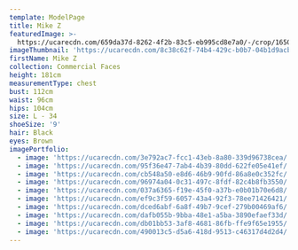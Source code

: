 ```yaml
---
template: ModelPage
title: Mike Z
featuredImage: >-
  https://ucarecdn.com/659da37d-8262-4f2b-83c5-eb995cd8e7a0/-/crop/1650x890/0,0/-/preview/
imageThumbnail: 'https://ucarecdn.com/8c38c62f-74b4-429c-b0b7-04b1d9acb32c/'
firstName: Mike Z
collection: Commercial Faces
height: 181cm
measurementType: chest
bust: 112cm
waist: 96cm
hips: 104cm
size: L - 34
shoeSize: '9'
hair: Black
eyes: Brown
imagePortfolio:
  - image: 'https://ucarecdn.com/3e792ac7-fcc1-43eb-8a80-339d96738cea/'
  - image: 'https://ucarecdn.com/95f36e47-7ab4-4b39-80dd-622fe05e41ef/'
  - image: 'https://ucarecdn.com/cb548a50-e8d6-46b9-90fd-86a8e0c352fc/'
  - image: 'https://ucarecdn.com/96974a04-0c31-497c-8fdf-82c4b8fb3550/'
  - image: 'https://ucarecdn.com/037a6365-f19e-45f0-a37b-e0b01b70e6d8/'
  - image: 'https://ucarecdn.com/ef9c3f59-6057-43a4-92f3-78ee71426421/'
  - image: 'https://ucarecdn.com/dced6abf-6a8f-49b7-9cef-279b00469af6/'
  - image: 'https://ucarecdn.com/dafb055b-9bba-48e1-a5ba-3890efaef33d/'
  - image: 'https://ucarecdn.com/db01bb53-3af8-4681-86fb-ffe9f65e1955/'
  - image: 'https://ucarecdn.com/490013c5-d5a6-418d-9513-c46317d4d2d4/'
---
```


